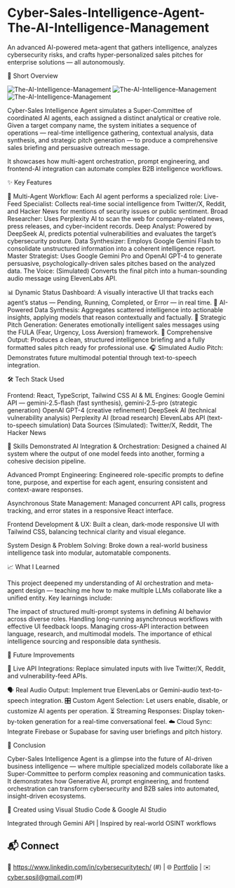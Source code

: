 # Cyber-Sales-Intelligence-Agent-The-AI-Intelligence-Management
An advanced AI-powered meta-agent that gathers intelligence, analyzes cybersecurity risks, and crafts hyper-personalized sales pitches for enterprise solutions — all autonomously.

🚀 Short Overview

![The-AI-Intelligence-Management](https://image2url.com/images/1761319481668-f7671570-117c-4a33-af86-87fd5b8f48af.png)
![The-AI-Intelligence-Management](https://image2url.com/images/1761319545171-a125bf35-8be9-46c3-8a05-2dcd6815f2d7.png)
![The-AI-Intelligence-Management](https://image2url.com/images/1761319598054-af208c66-3814-4246-b9a2-168563b6c596.png)

Cyber-Sales Intelligence Agent simulates a Super-Committee of coordinated AI agents, each assigned a distinct analytical or creative role.
Given a target company name, the system initiates a sequence of operations — real-time intelligence gathering, contextual analysis, data synthesis, and strategic pitch generation — to produce a comprehensive sales briefing and persuasive outreach message.

It showcases how multi-agent orchestration, prompt engineering, and frontend-AI integration can automate complex B2B intelligence workflows.

✨ Key Features

🧩 Multi-Agent Workflow:
Each AI agent performs a specialized role:
Live-Feed Specialist: Collects real-time social intelligence from Twitter/X, Reddit, and Hacker News for mentions of security issues or public sentiment.
Broad Researcher: Uses Perplexity AI to scan the web for company-related news, press releases, and cyber-incident records.
Deep Analyst: Powered by DeepSeek AI, predicts potential vulnerabilities and evaluates the target’s cybersecurity posture.
Data Synthesizer: Employs Google Gemini Flash to consolidate unstructured information into a coherent intelligence report.
Master Strategist: Uses Google Gemini Pro and OpenAI GPT-4 to generate persuasive, psychologically-driven sales pitches based on the analyzed data.
The Voice: (Simulated) Converts the final pitch into a human-sounding audio message using ElevenLabs API.

📊 Dynamic Status Dashboard:
A visually interactive UI that tracks each agent’s status — Pending, Running, Completed, or Error — in real time.
🧠 AI-Powered Data Synthesis:
Aggregates scattered intelligence into actionable insights, applying models that reason contextually and factually.
💬 Strategic Pitch Generation:
Generates emotionally intelligent sales messages using the FULA (Fear, Urgency, Loss Aversion) framework.
📄 Comprehensive Output:
Produces a clean, structured intelligence briefing and a fully formatted sales pitch ready for professional use.
🎧 Simulated Audio Pitch:
Demonstrates future multimodal potential through text-to-speech integration.

🛠️ Tech Stack Used

Frontend: React, TypeScript, Tailwind CSS
AI & ML Engines:
Google Gemini API — gemini-2.5-flash (fast synthesis), gemini-2.5-pro (strategic generation)
OpenAI GPT-4 (creative refinement)
DeepSeek AI (technical vulnerability analysis)
Perplexity AI (broad research)
ElevenLabs API (text-to-speech simulation)
Data Sources (Simulated): Twitter/X, Reddit, The Hacker News

🧠 Skills Demonstrated
AI Integration & Orchestration:
Designed a chained AI system where the output of one model feeds into another, forming a cohesive decision pipeline.

Advanced Prompt Engineering:
Engineered role-specific prompts to define tone, purpose, and expertise for each agent, ensuring consistent and context-aware responses.

Asynchronous State Management:
Managed concurrent API calls, progress tracking, and error states in a responsive React interface.

Frontend Development & UX:
Built a clean, dark-mode responsive UI with Tailwind CSS, balancing technical clarity and visual elegance.

System Design & Problem Solving:
Broke down a real-world business intelligence task into modular, automatable components.

📈 What I Learned

This project deepened my understanding of AI orchestration and meta-agent design — teaching me how to make multiple LLMs collaborate like a unified entity.
Key learnings include:

The impact of structured multi-prompt systems in defining AI behavior across diverse roles.
Handling long-running asynchronous workflows with effective UI feedback loops.
Managing cross-API interaction between language, research, and multimodal models.
The importance of ethical intelligence sourcing and responsible data synthesis.

🔮 Future Improvements

🔗 Live API Integrations: Replace simulated inputs with live Twitter/X, Reddit, and vulnerability-feed APIs.

🗣️ Real Audio Output: Implement true ElevenLabs or Gemini-audio text-to-speech integration.
🎛️ Custom Agent Selection: Let users enable, disable, or customize AI agents per operation.
⏳ Streaming Responses: Display token-by-token generation for a real-time conversational feel.
☁️ Cloud Sync: Integrate Firebase or Supabase for saving user briefings and pitch history.

🏁 Conclusion

Cyber-Sales Intelligence Agent is a glimpse into the future of AI-driven business intelligence — where multiple specialized models collaborate like a Super-Committee to perform complex reasoning and communication tasks.
It demonstrates how Generative AI, prompt engineering, and frontend orchestration can transform cybersecurity and B2B sales into automated, insight-driven ecosystems.

🧩 Created using Visual Studio Code & Google AI Studio

Integrated through Gemini API | Inspired by real-world OSINT workflows

## 📬 Connect
💼 https://www.linkedin.com/in/cybersecuritytech/ (#) | 🌐 [Portfolio](#) | ✉️ cyber.spsil@gmail.com(#)
